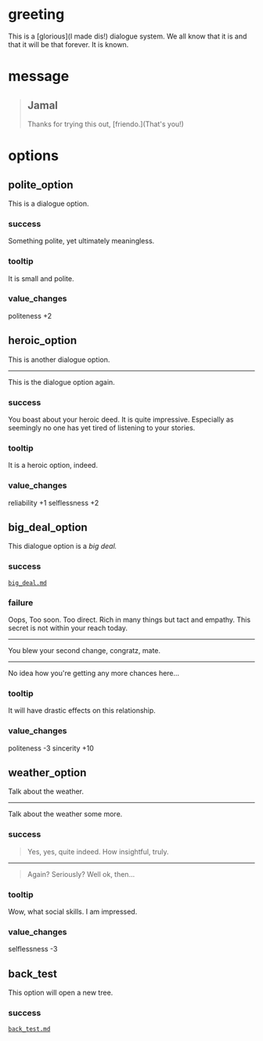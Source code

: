 # greeting

This is a [glorious](I made dis!) dialogue system.
We all know that it is and that it will be that forever. It is known.

# message

>## Jamal
>Thanks for trying this out, [friendo.](That's you!)

# options


## polite_option

This is a dialogue option.

### success
Something polite, yet ultimately meaningless.

### tooltip
It is small and polite.

### value_changes
politeness +2



## heroic_option

This is another dialogue option.
***
This is the dialogue option again.

### success
You boast about your heroic deed.
It is quite impressive. Especially as seemingly no one has yet tired of listening to your stories.

### tooltip
It is a heroic option, indeed.

### value_changes
reliability +1
selflessness +2



## big_deal_option

This dialogue option is a *big deal.*

### success
[`big_deal.md`](big_deal.md)

### failure
Oops, Too soon. Too direct. Rich in many things but tact and empathy. This secret is not within your reach today.
***
You blew your second change, congratz, mate.
***
No idea how you're getting any more chances here...

### tooltip
It will have drastic effects on this relationship.

### value_changes
politeness -3
sincerity +10



## weather_option

Talk about the weather.
***
Talk about the weather some more.

### success
>Yes, yes, quite indeed. How insightful, truly.
***
>Again? Seriously? Well ok, then...

### tooltip
Wow, what social skills. I am impressed.

### value_changes
selflessness -3



## back_test

This option will open a new tree.

### success
[`back_test.md`](back_test.md)